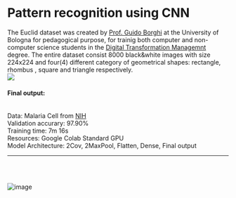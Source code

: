 # **Pattern recognition using CNN**
The Euclid dataset was created by <a href="https://www.unibo.it/sitoweb/guido.borghi">Prof. Guido Borghi</a> at the University of Bologna for pedagogical purpose, for trainig both computer and non-computer science students in the <a href="https://www.unibo.it/it/didattica/insegnamenti/insegnamento/2022/466769">Digital Transformation Managemnt</a> degree. The entire dataset consist 8000 black&white images with size 224x224 and four(4) different category of geometrical shapes: rectangle, rhombus , square and triangle respectively.
<br/>
<img src="https://www.dummies.com/wp-content/uploads/258491.image3.jpg">



<h4><b>Final output:</b></h4><br>
Data: Malaria Cell from <a href="https://lhncbc.nlm.nih.gov/LHC-research/LHC-projects/image-processing/malaria-screener.html">NIH</a><br>
Validation accurary: 97.90% <br>
Training time: 7m  16s <br>
Resources: Google Colab Standard GPU <br>
Model Architecture: 2Cov, 2MaxPool, Flatten, Dense, Final output 
<br><hr><br>

<br/>



![image](https://user-images.githubusercontent.com/63104472/234478178-ad516d6e-bc75-4fcb-8cf0-c22cb2c20dcc.png)

